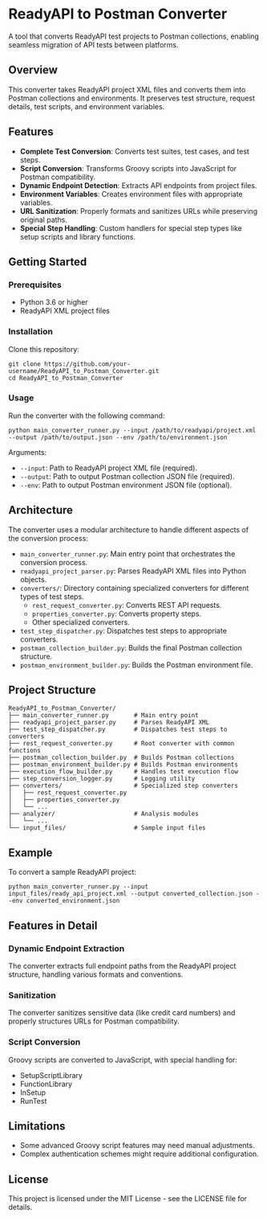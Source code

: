 # ReadyAPI to Postman Converter

A tool that converts ReadyAPI test projects to Postman collections, enabling seamless migration of API tests between platforms.

## Overview

This converter takes ReadyAPI project XML files and converts them into Postman collections and environments. It preserves test structure, request details, test scripts, and environment variables.

## Features

- **Complete Test Conversion**: Converts test suites, test cases, and test steps.
- **Script Conversion**: Transforms Groovy scripts into JavaScript for Postman compatibility.
- **Dynamic Endpoint Detection**: Extracts API endpoints from project files.
- **Environment Variables**: Creates environment files with appropriate variables.
- **URL Sanitization**: Properly formats and sanitizes URLs while preserving original paths.
- **Special Step Handling**: Custom handlers for special step types like setup scripts and library functions.

## Getting Started

### Prerequisites

- Python 3.6 or higher
- ReadyAPI XML project files

### Installation

Clone this repository:

```
git clone https://github.com/your-username/ReadyAPI_to_Postman_Converter.git
cd ReadyAPI_to_Postman_Converter
```

### Usage

Run the converter with the following command:

```
python main_converter_runner.py --input /path/to/readyapi/project.xml --output /path/to/output.json --env /path/to/environment.json
```

Arguments:
- `--input`: Path to ReadyAPI project XML file (required).
- `--output`: Path to output Postman collection JSON file (required).
- `--env`: Path to output Postman environment JSON file (optional).

## Architecture

The converter uses a modular architecture to handle different aspects of the conversion process:

- `main_converter_runner.py`: Main entry point that orchestrates the conversion process.
- `readyapi_project_parser.py`: Parses ReadyAPI XML files into Python objects.
- `converters/`: Directory containing specialized converters for different types of test steps.
  - `rest_request_converter.py`: Converts REST API requests.
  - `properties_converter.py`: Converts property steps.
  - Other specialized converters.
- `test_step_dispatcher.py`: Dispatches test steps to appropriate converters.
- `postman_collection_builder.py`: Builds the final Postman collection structure.
- `postman_environment_builder.py`: Builds the Postman environment file.

## Project Structure

```
ReadyAPI_to_Postman_Converter/
├── main_converter_runner.py       # Main entry point
├── readyapi_project_parser.py     # Parses ReadyAPI XML
├── test_step_dispatcher.py        # Dispatches test steps to converters
├── rest_request_converter.py      # Root converter with common functions
├── postman_collection_builder.py  # Builds Postman collections
├── postman_environment_builder.py # Builds Postman environments
├── execution_flow_builder.py      # Handles test execution flow
├── step_conversion_logger.py      # Logging utility
├── converters/                    # Specialized step converters
│   ├── rest_request_converter.py
│   ├── properties_converter.py
│   └── ...
├── analyzer/                      # Analysis modules
│   └── ...
└── input_files/                   # Sample input files
```

## Example

To convert a sample ReadyAPI project:

```
python main_converter_runner.py --input input_files/ready_api_project.xml --output converted_collection.json --env converted_environment.json
```

## Features in Detail

### Dynamic Endpoint Extraction

The converter extracts full endpoint paths from the ReadyAPI project structure, handling various formats and conventions.

### Sanitization

The converter sanitizes sensitive data (like credit card numbers) and properly structures URLs for Postman compatibility.

### Script Conversion

Groovy scripts are converted to JavaScript, with special handling for:
- SetupScriptLibrary
- FunctionLibrary
- InSetup
- RunTest

## Limitations

- Some advanced Groovy script features may need manual adjustments.
- Complex authentication schemes might require additional configuration.

## License

This project is licensed under the MIT License - see the LICENSE file for details. 